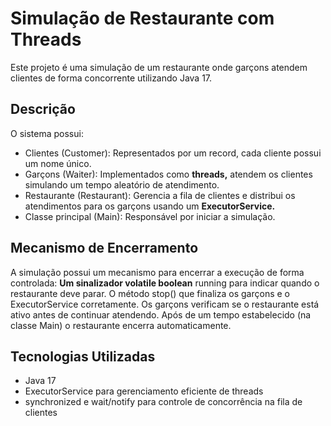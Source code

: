 # Simulação de Restaurante com Threads
Este projeto é uma simulação de um restaurante onde garçons atendem clientes de forma concorrente utilizando Java 17.

## Descrição
O sistema possui:
- Clientes (Customer): Representados por um record, cada cliente possui um nome único.
- Garçons (Waiter): Implementados como <b>threads,</b> atendem os clientes simulando um tempo aleatório de atendimento.
- Restaurante (Restaurant): Gerencia a fila de clientes e distribui os atendimentos para os garçons usando um <b>ExecutorService.</b>
- Classe principal (Main): Responsável por iniciar a simulação.

## Mecanismo de Encerramento
A simulação possui um mecanismo para encerrar a execução de forma controlada:
<b>Um sinalizador volatile boolean</b> running para indicar quando o restaurante deve parar.
O método stop() que finaliza os garçons e o ExecutorService corretamente.
Os garçons verificam se o restaurante está ativo antes de continuar atendendo.
Após de um tempo estabelecido (na classe Main) o restaurante encerra automaticamente.

## Tecnologias Utilizadas
- Java 17
- ExecutorService para gerenciamento eficiente de threads
- synchronized e wait/notify para controle de concorrência na fila de clientes

